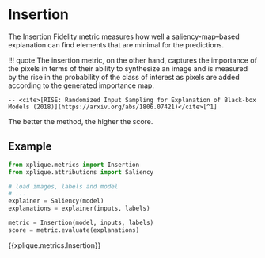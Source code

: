# Insertion

The Insertion Fidelity metric measures how well a saliency-map–based explanation can find elements that are minimal for the predictions.

!!! quote
    The insertion metric, on the other hand, captures the importance of the
    pixels in terms of their ability to synthesize an image and is measured by the rise in the
    probability of the class of interest as pixels are added according to the generated importance
    map.

    -- <cite>[RISE: Randomized Input Sampling for Explanation of Black-box Models (2018)](https://arxiv.org/abs/1806.07421)</cite>[^1]

The better the method, the higher the score.

## Example

```python
from xplique.metrics import Insertion
from xplique.attributions import Saliency

# load images, labels and model
# ...
explainer = Saliency(model)
explanations = explainer(inputs, labels)

metric = Insertion(model, inputs, labels)
score = metric.evaluate(explanations)
```

{{xplique.metrics.Insertion}}

[^1]:[RISE: Randomized Input Sampling for Explanation of Black-box Models (2018)](https://arxiv.org/abs/1806.07421)
